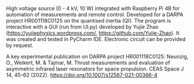 High voltage source (0 - 4 kV, 10 W) integrated with Raspberry Pi 4B for automation of measurements and remote control.
Developed for a DARPA project HR001118C0125 on the quantised inertia (QI).
The program is interactive with a GUI (run from UI.py) developed by Yujie Zhao (https://yujiephysics.wordpress.com/, https://github.com/Yujie-Zhao). 
It was created and tested in PyCharm IDE.
Electronic circuit can be provided by request.

A key experimental publication on DARPA project HR001118C0125: Neunzig, O., Weikert, M. & Tajmar, M. Thrust measurements and evaluation of asymmetric infrared laser resonators for space propulsion. CEAS Space J 14, 45–62 (2022). https://doi.org/10.1007/s12567-021-00366-4
